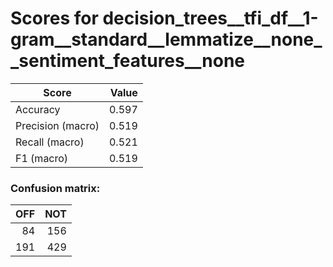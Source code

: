 # Scores for decision_trees__tfi_df__1-gram__standard__lemmatize__none__sentiment_features__none
|      Score      |Value|
|-----------------|----:|
|Accuracy         |0.597|
|Precision (macro)|0.519|
|Recall (macro)   |0.521|
|F1 (macro)       |0.519|

### Confusion matrix:
|OFF|NOT|
|--:|--:|
| 84|156|
|191|429|
